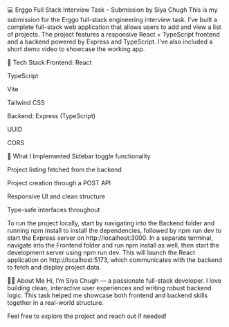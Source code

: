 💻 Erggo Full Stack Interview Task – Submission by Siya Chugh
This is my submission for the Erggo full-stack engineering interview task. I’ve built a complete full-stack web application that allows users to add and view a list of projects. The project features a responsive React + TypeScript frontend and a backend powered by Express and TypeScript. I’ve also included a short demo video to showcase the working app.

🔧 Tech Stack
Frontend:
React

TypeScript

Vite

Tailwind CSS

Backend:
Express (TypeScript)

UUID

CORS

🧠 What I Implemented
Sidebar toggle functionality

Project listing fetched from the backend

Project creation through a POST API

Responsive UI and clean structure

Type-safe interfaces throughout

To run the project locally, start by navigating into the Backend folder and running npm install to install the dependencies, followed by npm run dev to start the Express server on http://localhost:3000. In a separate terminal, navigate into the Frontend folder and run npm install as well, then start the development server using npm run dev. This will launch the React application on http://localhost:5173, which communicates with the backend to fetch and display project data.


🙋‍♀️ About Me
Hi, I’m Siya Chugh — a passionate full-stack developer. I love building clean, interactive user experiences and writing robust backend logic. This task helped me showcase both frontend and backend skills together in a real-world structure.

Feel free to explore the project and reach out if needed!
